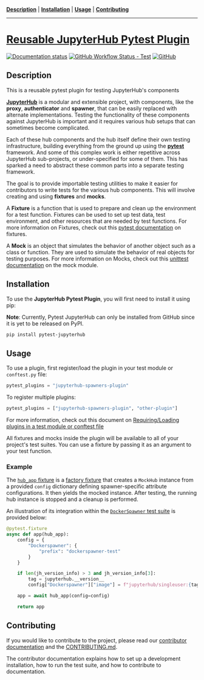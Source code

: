 **[Description](#description)** |
**[Installation](#installation)** |
**[Usage](#usage)** |
**[Contributing](#contributing)**

---

# [Reusable JupyterHub Pytest Plugin](https://github.com/jupyterhub/pytest-jupyterhub)

[![Documentation status](https://img.shields.io/readthedocs/pytest-jupyterhub?logo=read-the-docs)](https://pytest-jupyterhub.readthedocs.io/en/latest/?badge=latest)
[![GitHub Workflow Status - Test](https://img.shields.io/github/actions/workflow/status/jupyterhub/pytest-jupyterhub/test.yml?logo=github&label=tests&branch=main)](https://github.com/jupyterhub/pytest-jupyterhub/actions)
[![GitHub](https://img.shields.io/badge/issue_tracking-github-blue?logo=github)](https://github.com/jupyterhub/pytest-jupyterhub/issues)

## Description

This is a reusable pytest plugin for testing JupyterHub's components

[**JupyterHub**](https://github.com/jupyterhub/jupyterhub) is a modular and extensible project, with components, like the **proxy**, **authenticator** and **spawner**, that can be easily replaced with alternate implementations. Testing the functionality of these components against JupyterHub is important and it requires various hub setups that can sometimes become complicated.

Each of these hub components and the hub itself define their own testing infrastructure, building everything from the ground up using the [**pytest**](https://docs.pytest.org/en/stable/) framework. And some of this complex work is either repetitive across JupyterHub sub-projects, or under-specified for some of them. This has sparked a need to abstract these common parts into a separate testing framework.

The goal is to provide importable testing utilities to make it easier for contributors to write tests for the various hub components.
This will involve creating and using **fixtures** and **mocks**.

A **Fixture** is a function that is used to prepare and clean up the environment for a test function. Fixtures can be used to set up test data, test environment, and other resources that are needed by test functions.
For more information on Fixtures, check out this [pytest documentation](https://docs.pytest.org/en/latest/explanation/fixtures.html) on fixtures.

A **Mock** is an object that simulates the behavior of another object such as a class or function. They are used to simulate the behavior of real objects for testing purposes.
For more information on Mocks, check out this [unittest documentation](https://docs.python.org/3/library/unittest.mock.html) on the mock module.

## Installation

To use the **JupyterHub Pytest Plugin**, you will first need to install it using pip:

**Note**: Currently, Pytest JupyterHub can only be installed from GitHub since it is yet to be released on PyPI.

```bash
pip install pytest-jupyterhub
```

## Usage

To use a plugin, first register/load the plugin in your test module or `conftest.py` file:

```python
pytest_plugins = "jupyterhub-spawners-plugin"
```

To register multiple plugins:

```python
pytest_plugins = ["jupyterhub-spawners-plugin", "other-plugin"]
```

For more information, check out this document on [Requiring/Loading plugins in a test module or conftest file](https://docs.pytest.org/en/stable/how-to/writing_plugins.html#requiring-loading-plugins-in-a-test-module-or-conftest-file)

All fixtures and mocks inside the plugin will be available to all of your project's test suites. You can use a fixture by passing it as an argument to your test function.

### Example

The [`hub_app` fixture](https://github.com/jupyterhub/pytest-jupyterhub/blob/829aad654cb69de56b227c7177a844a0b5ea8485/pytest_jupyterhub/jupyterhub_spawners.py#L42) is a [factory fixture](https://docs.pytest.org/en/latest/how-to/fixtures.html#factories-as-fixtures) that creates a `MockHub` instance from a provided `config` dictionary defining spawner-specific attribute configurations. It then yields the mocked instance. After testing, the running hub instance is stopped and a cleanup is performed.

An illustration of its integration within the [`DockerSpawner` test suite](https://github.com/jupyterhub/dockerspawner/blob/af2da8d06898406816193f7a68b21b776fc909b6/tests/conftest.py#L71) is provided below:

```python
@pytest.fixture
async def app(hub_app):
    config = {
        "Dockerspawner": {
            "prefix": "dockerspawner-test"
        }
    }

    if len(jh_version_info) > 3 and jh_version_info[3]:
        tag = jupyterhub.__version__
        config["Dockerspawner"]["image"] = f"jupyterhub/singleuser:{tag}"

    app = await hub_app(config=config)

    return app
```

## Contributing

If you would like to contribute to the project, please read our [contributor documentation](https://pytest-jupyterhub.readthedocs.io/en/latest/contributing/index.html) and the [CONTRIBUTING.md](https://github.com/jupyterhub/pytest-jupyterhub/blob/main/CONTRIBUTING.md).

The contributor documentation explains how to set up a development installation, how to run the test suite, and how to contribute to documentation.
